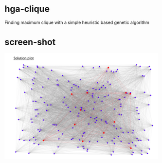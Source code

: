 # hga-clique
Finding maximum clique with a simple heuristic based genetic algorithm

# screen-shot
![Alt text](https://github.com/xm-repo/hga-clique/blob/master/pic.png "screen shot")
